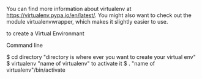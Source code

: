 You can find more information about virtualenv at https://virtualenv.pypa.io/en/latest/. You might also want to check out the module virtualenvwrapper, which makes it slightly easier to use.

to create a Virtual Environmant 

Command line 

$ cd directory
"directory is where ever you want to create your virtual env"
$ virtualenv "name of virtualenv"
to activate it 
$ . "name of virtualenv"/bin/activate


